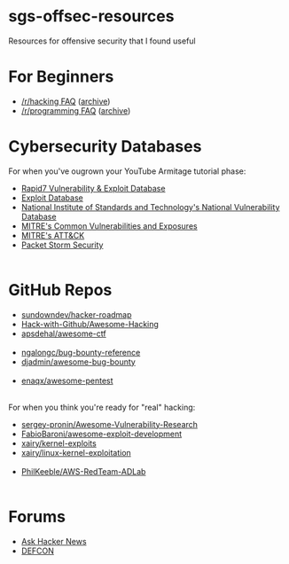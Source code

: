 # sgs-offsec-resources
Resources for offensive security that I found useful

# For Beginners
* [/r/hacking FAQ](https://old.reddit.com/r/hacking/wiki/index#wiki_faq) ([archive](https://web.archive.org/web/20240501095219/https://old.reddit.com/r/hacking/wiki/index#wiki_faq))
* [/r/programming FAQ](https://old.reddit.com/r/programming/wiki/faq) ([archive](https://web.archive.org/web/20240501095639/https://old.reddit.com/r/programming/wiki/faq))
# Cybersecurity Databases
For when you've ougrown your YouTube Armitage tutorial phase:
* [Rapid7 Vulnerability & Exploit Database](https://www.rapid7.com/db/)
* [Exploit Database](https://www.exploit-db.com/)
* [National Institute of Standards and Technology's National Vulnerability Database](https://nvd.nist.gov/)
* [MITRE's Common Vulnerabilities and Exposures](https://cve.mitre.org/)
* [MITRE's ATT&CK](https://attack.mitre.org/)
* [Packet Storm Security](https://packetstormsecurity.com/)
<br></br>
# GitHub Repos
* [sundowndev/hacker-roadmap](https://github.com/sundowndev/hacker-roadmap)
* [Hack-with-Github/Awesome-Hacking](https://github.com/Hack-with-Github/Awesome-Hacking)
* [apsdehal/awesome-ctf](https://github.com/apsdehal/awesome-ctf)
<br></br>
* [ngalongc/bug-bounty-reference](https://github.com/ngalongc/bug-bounty-reference)
* [djadmin/awesome-bug-bounty](https://github.com/djadmin/awesome-bug-bounty)
<br></br>
* [enaqx/awesome-pentest](https://github.com/enaqx/awesome-pentest)
<br></br>

For when you think you're ready for "real" hacking:
* [sergey-pronin/Awesome-Vulnerability-Research](https://github.com/sergey-pronin/Awesome-Vulnerability-Research)
* [FabioBaroni/awesome-exploit-development](https://github.com/FabioBaroni/awesome-exploit-development)
* [xairy/kernel-exploits](https://github.com/xairy/kernel-exploits)
* [xairy/linux-kernel-exploitation](https://github.com/xairy/linux-kernel-exploitation)
<br></br>
* [PhilKeeble/AWS-RedTeam-ADLab](https://github.com/PhilKeeble/AWS-RedTeam-ADLab)
<br></br>

# Forums
* [Ask Hacker News](https://news.ycombinator.com/ask)
* [DEFCON](https://forum.defcon.org/)
